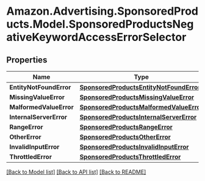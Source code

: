 # Amazon.Advertising.SponsoredProducts.Model.SponsoredProductsNegativeKeywordAccessErrorSelector

## Properties

Name | Type | Description | Notes
------------ | ------------- | ------------- | -------------
**EntityNotFoundError** | [**SponsoredProductsEntityNotFoundError**](SponsoredProductsEntityNotFoundError.md) |  | [optional] 
**MissingValueError** | [**SponsoredProductsMissingValueError**](SponsoredProductsMissingValueError.md) |  | [optional] 
**MalformedValueError** | [**SponsoredProductsMalformedValueError**](SponsoredProductsMalformedValueError.md) |  | [optional] 
**InternalServerError** | [**SponsoredProductsInternalServerError**](SponsoredProductsInternalServerError.md) |  | [optional] 
**RangeError** | [**SponsoredProductsRangeError**](SponsoredProductsRangeError.md) |  | [optional] 
**OtherError** | [**SponsoredProductsOtherError**](SponsoredProductsOtherError.md) |  | [optional] 
**InvalidInputError** | [**SponsoredProductsInvalidInputError**](SponsoredProductsInvalidInputError.md) |  | [optional] 
**ThrottledError** | [**SponsoredProductsThrottledError**](SponsoredProductsThrottledError.md) |  | [optional] 

[[Back to Model list]](../README.md#documentation-for-models) [[Back to API list]](../README.md#documentation-for-api-endpoints) [[Back to README]](../README.md)

